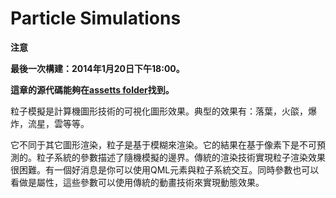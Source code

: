 # Particle Simulations

**注意**

**最後一次構建：2014年1月20日下午18:00。**

**這章的源代碼能夠在[assetts folder](http://qmlbook.org/assets)找到。**

粒子模擬是計算機圖形技術的可視化圖形效果。典型的效果有：落葉，火燄，爆炸，流星，雲等等。

它不同于其它圖形渲染，粒子是基于模糊來渲染。它的結果在基于像素下是不可預測的。粒子系統的參數描述了隨機模擬的邊界。傳統的渲染技術實現粒子渲染效果很困難。有一個好消息是你可以使用QML元素與粒子系統交互。同時參數也可以看做是屬性，這些參數可以使用傳統的動畫技術來實現動態效果。
